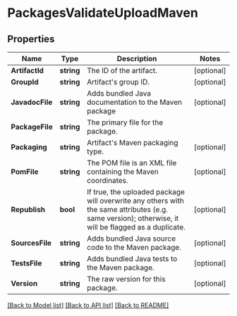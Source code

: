 # PackagesValidateUploadMaven

## Properties

Name | Type | Description | Notes
------------ | ------------- | ------------- | -------------
**ArtifactId** | **string** | The ID of the artifact. | [optional] 
**GroupId** | **string** | Artifact&#39;s group ID. | [optional] 
**JavadocFile** | **string** | Adds bundled Java documentation to the Maven package | [optional] 
**PackageFile** | **string** | The primary file for the package. | 
**Packaging** | **string** | Artifact&#39;s Maven packaging type. | [optional] 
**PomFile** | **string** | The POM file is an XML file containing the Maven coordinates. | [optional] 
**Republish** | **bool** | If true, the uploaded package will overwrite any others with the same attributes (e.g. same version); otherwise, it will be flagged as a duplicate. | [optional] 
**SourcesFile** | **string** | Adds bundled Java source code to the Maven package. | [optional] 
**TestsFile** | **string** | Adds bundled Java tests to the Maven package. | [optional] 
**Version** | **string** | The raw version for this package. | [optional] 

[[Back to Model list]](../README.md#documentation-for-models) [[Back to API list]](../README.md#documentation-for-api-endpoints) [[Back to README]](../README.md)


